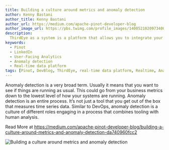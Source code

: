```yaml
---
title: Building a culture around metrics and anomaly detection
author: Kenny Bastani
author_title: Kenny Bastani
author_url: https://medium.com/apache-pinot-developer-blog
author_image_url: https://pbs.twimg.com/profile_images/1400521020973400069/5y2UMi4r_400x400.jpg
description:
  ThirdEye as a system is a platform that allows you to integrate your metrics (quantitative information) with events (knowledge or qualitative information) and combine the two so you can distinguish between meaningless anomalies and those ones that matter.
keywords:
  - Pinot
  - LinkedIn
  - User-Facing Analytics
  - Anomaly detection
  - Real-time data platform
tags: [Pinot, DevBlog, ThirdEye, real-time data platform, Realtime, Analytics, User-Facing Analytics]
---
```


Anomaly detection is a very broad term. Usually it means that you want to see if things are running as usual. This could go from your business metrics down to the lowest level of how your systems are running. Anomaly detection is an entire process. It’s not just a tool that you get out of the box that measures time series data. Similar to DevOps, anomaly detection is a culture of different roles engaging in a process that combines tooling with human analysis.

Read More at https://medium.com/apache-pinot-developer-blog/building-a-culture-around-metrics-and-anomaly-detection-da740960fcc2

![Building a culture around metrics and anomaly detection](https://miro.medium.com/max/1400/0*xYm2ZURZVpyJ1JQ5)
